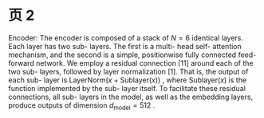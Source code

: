 # 页 2
Encoder: The encoder is composed of a stack of  $N = 6$  identical layers. Each layer has two sub- layers. The first is a multi- head self- attention mechanism, and the second is a simple, positionwise fully connected feed- forward network. We employ a residual connection [11] around each of the two sub- layers, followed by layer normalization [1]. That is, the output of each sub- layer is  $\mathrm{LayerNorm}(x + \mathrm{Sublayer}(x))$ , where  $\mathrm{Sublayer}(x)$  is the function implemented by the sub- layer itself. To facilitate these residual connections, all sub- layers in the model, as well as the embedding layers, produce outputs of dimension  $d_{\mathrm{model}} = 512$ .